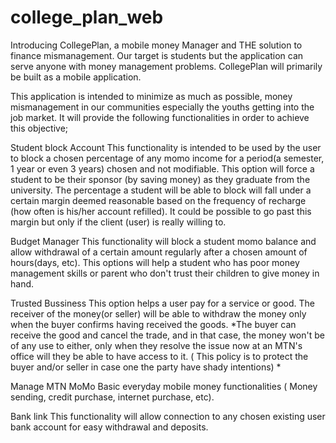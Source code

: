 # college_plan_web

Introducing CollegePlan, a mobile money Manager and THE solution to finance mismanagement. Our target is students but the application can serve anyone with money management problems. CollegePlan will primarily be built as a mobile application.

This application is intended to minimize as much as possible, money mismanagement in our communities especially the youths getting into the job market. It will provide the following functionalities in order to achieve this objective;

Student block Account This functionality is intended to be used by the user to block a chosen percentage of any momo income for a period(a semester, 1 year or even 3 years) chosen and not modifiable. This option will force a student to be their sponsor (by saving money) as they graduate from the university. The percentage a student will be able to block will fall under a certain margin deemed reasonable based on the frequency of recharge (how often is his/her account refilled). It could be possible to go past this margin but only if the client (user) is really willing to.

Budget Manager This functionality will block a student momo balance and allow withdrawal of a certain amount regularly after a chosen amount of hours(days, etc). This options will help a student who has poor money management skills or parent who don't trust their children to give money in hand.

Trusted Bussiness This option helps a user pay for a service or good. The receiver of the money(or seller) will be able to withdraw the money only when the buyer confirms having received the goods. *The buyer can receive the good and cancel the trade, and in that case, the money won't be of any use to either, only when they resolve the issue now at an MTN's office will they be able to have access to it. ( This policy is to protect the buyer and/or seller in case one the party have shady intentions) *

Manage MTN MoMo Basic everyday mobile money functionalities ( Money sending, credit purchase, internet purchase, etc).

Bank link This functionality will allow connection to any chosen existing user bank account for easy withdrawal and deposits.
